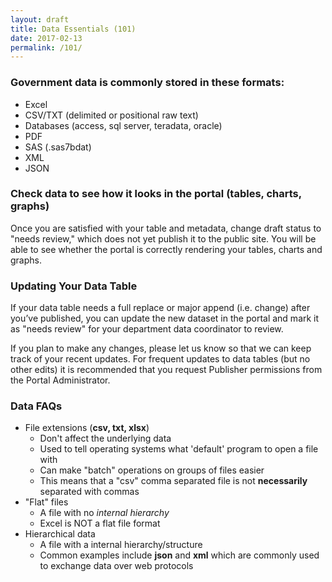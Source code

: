```yaml
---
layout: draft
title: Data Essentials (101)
date: 2017-02-13
permalink: /101/
---
```


### Government data is commonly stored in these formats:
- Excel
- CSV/TXT (delimited or positional raw text)
- Databases (access, sql server, teradata, oracle)
- PDF
- SAS (.sas7bdat)
- XML
- JSON

### Check data to see how it looks in the portal (tables, charts, graphs)

Once you are satisfied with your table and metadata, change draft status to "needs review," which does not yet publish it to the public site. You will be able to see whether the portal is correctly rendering your tables, charts and graphs. 

### Updating Your Data Table

If your data table needs a full replace or major append (i.e. change) after you’ve published, you can update the new dataset in the portal and mark it as "needs review" for your department data coordinator to review. 

If you plan to make any changes, please let us know so that we can keep track of your recent updates. For frequent updates to data tables (but no other edits) it is recommended that you request Publisher permissions from the Portal Administrator.

### Data FAQs
- File extensions (**csv, txt, xlsx**)
  - Don't affect the underlying data
  - Used to tell operating systems what 'default' program to open a file with
  - Can make "batch" operations on groups of files easier
  - This means that a "csv" comma separated file is not **necessarily** separated with commas
- "Flat" files
  - A file with no *internal hierarchy*
  - Excel is NOT a flat file format
- Hierarchical data
  - A file with a internal hierarchy/structure
  - Common examples include **json** and **xml** which are commonly used to exchange data over web protocols